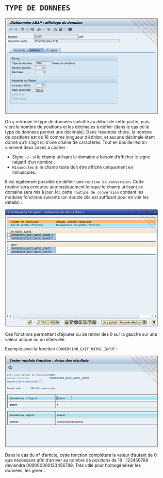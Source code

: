 # **`TYPE DE DONNEES`**

![](../99%20-%20Ressources/05_SE11%20-%2004%20-%2001.png)

On y retrouve le type de données spécifié au début de cette partie, puis vient le nombre de positions et les décimales à définir (dans le cas où le type de données permet une décimale). Dans l’exemple choisi, le nombre de positions est de 18 comme longueur d’édition, et aucune décimale étant donné qu’il s’agit ici d’une chaîne de caractères. Tout en bas de l’écran viennent deux cases à cocher :

- Signe `+/-` si le champ utilisant le domaine a besoin d’afficher le signe négatif d’un nombre ;
- `Minuscules` si le champ texte doit être affiché uniquement en minuscules.

Il est également possible de définir une `routine de conversion`. Cette routine sera exécutée automatiquement lorsque le champ utilisant ce domaine sera mis à jour. Ici, cette `routine de conversion` contient les modules fonctions suivants (un double clic est suffisant pour en voir les détails) :

![](../99%20-%20Ressources/05_SE11%20-%2004%20-%2002.png)

Ces fonctions permettent d’ajouter ou de retirer des 0 sur la gauche sur une valeur unique ou un intervalle.

Exemple avec la fonction `CONVERSION_EXIT_MATN1_INPUT` :

![](../99%20-%20Ressources/05_SE11%20-%2004%20-%2003.png)

Dans le cas du n° d’article, cette fonction complétera la valeur d’autant de 0 que nécessaire afin d’arriver au nombre de positions de 18 : 123456789 deviendra 000000000123456789. Très utile pour homogénéiser les données, les gérer...
